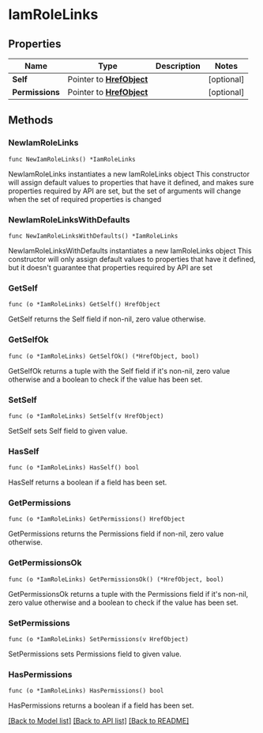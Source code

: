 # IamRoleLinks

## Properties

Name | Type | Description | Notes
------------ | ------------- | ------------- | -------------
**Self** | Pointer to [**HrefObject**](HrefObject.md) |  | [optional] 
**Permissions** | Pointer to [**HrefObject**](HrefObject.md) |  | [optional] 

## Methods

### NewIamRoleLinks

`func NewIamRoleLinks() *IamRoleLinks`

NewIamRoleLinks instantiates a new IamRoleLinks object
This constructor will assign default values to properties that have it defined,
and makes sure properties required by API are set, but the set of arguments
will change when the set of required properties is changed

### NewIamRoleLinksWithDefaults

`func NewIamRoleLinksWithDefaults() *IamRoleLinks`

NewIamRoleLinksWithDefaults instantiates a new IamRoleLinks object
This constructor will only assign default values to properties that have it defined,
but it doesn't guarantee that properties required by API are set

### GetSelf

`func (o *IamRoleLinks) GetSelf() HrefObject`

GetSelf returns the Self field if non-nil, zero value otherwise.

### GetSelfOk

`func (o *IamRoleLinks) GetSelfOk() (*HrefObject, bool)`

GetSelfOk returns a tuple with the Self field if it's non-nil, zero value otherwise
and a boolean to check if the value has been set.

### SetSelf

`func (o *IamRoleLinks) SetSelf(v HrefObject)`

SetSelf sets Self field to given value.

### HasSelf

`func (o *IamRoleLinks) HasSelf() bool`

HasSelf returns a boolean if a field has been set.

### GetPermissions

`func (o *IamRoleLinks) GetPermissions() HrefObject`

GetPermissions returns the Permissions field if non-nil, zero value otherwise.

### GetPermissionsOk

`func (o *IamRoleLinks) GetPermissionsOk() (*HrefObject, bool)`

GetPermissionsOk returns a tuple with the Permissions field if it's non-nil, zero value otherwise
and a boolean to check if the value has been set.

### SetPermissions

`func (o *IamRoleLinks) SetPermissions(v HrefObject)`

SetPermissions sets Permissions field to given value.

### HasPermissions

`func (o *IamRoleLinks) HasPermissions() bool`

HasPermissions returns a boolean if a field has been set.


[[Back to Model list]](../README.md#documentation-for-models) [[Back to API list]](../README.md#documentation-for-api-endpoints) [[Back to README]](../README.md)


